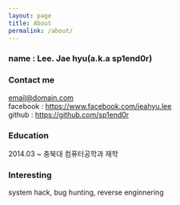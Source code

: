 ```yaml
---
layout: page
title: About
permalink: /about/
---
```


### name : Lee. Jae hyu(a.k.a sp1end0r)

### Contact me

[email@domain.com](mailto:ssinus.zk@gmail.com)  
facebook : https://www.facebook.com/jeahyu.lee  
github : https://github.com/sp1end0r  

### Education
2014.03 ~ 충북대 컴퓨터공학과 재학  

### Interesting
system hack, bug hunting, reverse enginnering  
